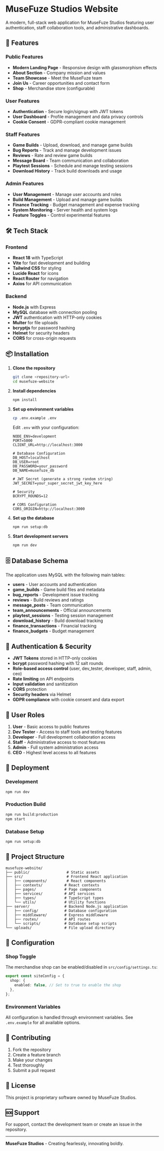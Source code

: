 # MuseFuze Studios Website

A modern, full-stack web application for MuseFuze Studios featuring user authentication, staff collaboration tools, and administrative dashboards.

## 🚀 Features

### Public Features
- **Modern Landing Page** - Responsive design with glassmorphism effects
- **About Section** - Company mission and values
- **Team Showcase** - Meet the MuseFuze team
- **Join Us** - Career opportunities and contact form
- **Shop** - Merchandise store (configurable)

### User Features
- **Authentication** - Secure login/signup with JWT tokens
- **User Dashboard** - Profile management and data privacy controls
- **Cookie Consent** - GDPR-compliant cookie management

### Staff Features
- **Game Builds** - Upload, download, and manage game builds
- **Bug Reports** - Track and manage development issues
- **Reviews** - Rate and review game builds
- **Message Board** - Team communication and collaboration
- **Playtest Sessions** - Schedule and manage testing sessions
- **Download History** - Track build downloads and usage

### Admin Features
- **User Management** - Manage user accounts and roles
- **Build Management** - Upload and manage game builds
- **Finance Tracking** - Budget management and expense tracking
- **System Monitoring** - Server health and system logs
- **Feature Toggles** - Control experimental features

## 🛠️ Tech Stack

### Frontend
- **React 18** with TypeScript
- **Vite** for fast development and building
- **Tailwind CSS** for styling
- **Lucide React** for icons
- **React Router** for navigation
- **Axios** for API communication

### Backend
- **Node.js** with Express
- **MySQL** database with connection pooling
- **JWT** authentication with HTTP-only cookies
- **Multer** for file uploads
- **bcryptjs** for password hashing
- **Helmet** for security headers
- **CORS** for cross-origin requests

## 📦 Installation

1. **Clone the repository**
   ```bash
   git clone <repository-url>
   cd musefuze-website
   ```

2. **Install dependencies**
   ```bash
   npm install
   ```

3. **Set up environment variables**
   ```bash
   cp .env.example .env
   ```
   
   Edit `.env` with your configuration:
   ```env
   NODE_ENV=development
   PORT=5000
   CLIENT_URL=http://localhost:3000
   
   # Database Configuration
   DB_HOST=localhost
   DB_USER=root
   DB_PASSWORD=your_password
   DB_NAME=musefuze_db
   
   # JWT Secret (generate a strong random string)
   JWT_SECRET=your_super_secret_jwt_key_here
   
   # Security
   BCRYPT_ROUNDS=12
   
   # CORS Configuration
   CORS_ORIGIN=http://localhost:3000
   ```

4. **Set up the database**
   ```bash
   npm run setup:db
   ```

5. **Start development servers**
   ```bash
   npm run dev
   ```

## 🗄️ Database Schema

The application uses MySQL with the following main tables:

- **users** - User accounts and authentication
- **game_builds** - Game build files and metadata
- **bug_reports** - Development issue tracking
- **reviews** - Build reviews and ratings
- **message_posts** - Team communication
- **team_announcements** - Official announcements
- **playtest_sessions** - Testing session management
- **download_history** - Build download tracking
- **finance_transactions** - Financial tracking
- **finance_budgets** - Budget management

## 🔐 Authentication & Security

- **JWT Tokens** stored in HTTP-only cookies
- **bcrypt** password hashing with 12 salt rounds
- **Role-based access control** (user, dev_tester, developer, staff, admin, ceo)
- **Rate limiting** on API endpoints
- **Input validation** and sanitization
- **CORS** protection
- **Security headers** via Helmet
- **GDPR compliance** with cookie consent and data export

## 👥 User Roles

1. **User** - Basic access to public features
2. **Dev Tester** - Access to staff tools and testing features
3. **Developer** - Full development collaboration access
4. **Staff** - Administrative access to most features
5. **Admin** - Full system administration access
6. **CEO** - Highest level access to all features

## 🚀 Deployment

### Development
```bash
npm run dev
```

### Production Build
```bash
npm run build:production
npm start
```

### Database Setup
```bash
npm run setup:db
```

## 📁 Project Structure

```
musefuze-website/
├── public/                 # Static assets
├── src/                    # Frontend React application
│   ├── components/         # React components
│   ├── contexts/          # React contexts
│   ├── pages/             # Page components
│   ├── services/          # API services
│   ├── types/             # TypeScript types
│   └── utils/             # Utility functions
├── server/                # Backend Node.js application
│   ├── config/            # Database configuration
│   ├── middleware/        # Express middleware
│   ├── routes/            # API routes
│   └── scripts/           # Database setup scripts
└── uploads/               # File upload directory
```

## 🔧 Configuration

### Shop Toggle
The merchandise shop can be enabled/disabled in `src/config/settings.ts`:

```typescript
export const siteConfig = {
  shop: {
    enabled: false, // Set to true to enable the shop
  },
};
```

### Environment Variables
All configuration is handled through environment variables. See `.env.example` for all available options.

## 🤝 Contributing

1. Fork the repository
2. Create a feature branch
3. Make your changes
4. Test thoroughly
5. Submit a pull request

## 📄 License

This project is proprietary software owned by MuseFuze Studios.

## 🆘 Support

For support, contact the development team or create an issue in the repository.

---

**MuseFuze Studios** - Creating fearlessly, innovating boldly.